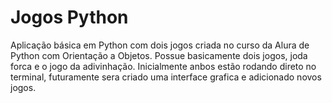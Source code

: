# Jogos Python
Aplicação básica em Python com dois jogos criada no curso da Alura de Python com Orientação a Objetos.
Possue basicamente dois jogos, joda forca e o jogo da adivinhação. Inicialmente anbos estão rodando direto no terminal, futuramente sera criado uma interface grafica e adicionado novos jogos.

